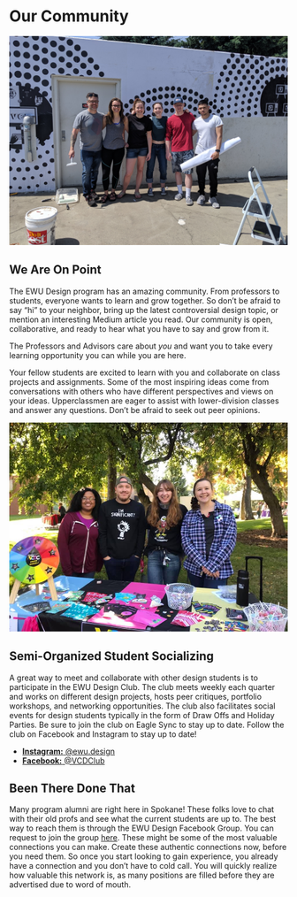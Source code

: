 # Our Community

![](../.gitbook/assets/emergent.jpg)

## **We Are On Point**

The EWU Design program has an amazing community. From professors to students, everyone wants to learn and grow together. So don’t be afraid to say “hi” to your neighbor, bring up the latest controversial design topic, or mention an interesting Medium article you read. Our community is open, collaborative, and ready to hear what you have to say and grow from it.

The Professors and Advisors care about _you_ and want you to take every learning opportunity you can while you are here.

Your fellow students are excited to learn with you and collaborate on class projects and assignments. Some of the most inspiring ideas come from conversations with others who have different perspectives and views on your ideas. Upperclassmen are eager to assist with lower-division classes and answer any questions. Don’t be afraid to seek out peer opinions.

![](../.gitbook/assets/club.jpg)

## Semi-Organized Student Socializing

A great way to meet and collaborate with other design students is to participate in the EWU Design Club. The club meets weekly each quarter and works on different design projects, hosts peer critiques, portfolio workshops, and networking opportunities. The club also facilitates social events for design students typically in the form of Draw Offs and Holiday Parties. Be sure to join the club on Eagle Sync to stay up to date. Follow the club on Facebook and Instagram to stay up to date!

* [**Instagram:** @ewu.design](https://www.instagram.com/ewu.design/)
* [**Facebook:** @VCDClub](https://www.facebook.com/VCDClub/)

## Been There Done That

Many program alumni are right here in Spokane! These folks love to chat with their old profs and see what the current students are up to. The best way to reach them is through the EWU Design Facebook Group. You can request to join the group [here](https://www.facebook.com/groups/vcd.ewu/?ref=bookmarks). These might be some of the most valuable connections you can make. Create these authentic connections now, before you need them. So once you start looking to gain experience, you already have a connection and you don’t have to cold call. You will quickly realize how valuable this network is, as many positions are filled before they are advertised due to word of mouth.

